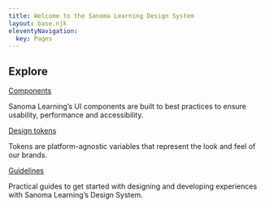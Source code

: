 ```yaml
---
title: Welcome to the Sanoma Learning Design System
layout: base.njk
eleventyNavigation:
  key: Pages
---
```


[//]: # (** &#40;Left for the future use&#41;)

[//]: # (<div class="collections">)

[//]: # ({% for category in collections.categories %})

[//]: # (- [ {{ category.data.title }} ]&#40; {{ category.url }} &#41;)

[//]: # ({% endfor %})

[//]: # (</div>)


[//]: # (### Not SSR:)

[//]: # (<ds-test-element></ds-test-element>)

[//]: # ()
[//]: # (### SSR:)

[//]: # (<is-land on:interaction="pointerenter" import="/js/components/test-component.js">)

[//]: # (<ds-test-element count="10"></ds-test-element>)

[//]: # (</is-land>)

[//]: # ()
[//]: # (### SSR:)

[//]: # (<is-land on:interaction="pointerenter" import="/js/components/my-counter.js">)

[//]: # (<my-counter></my-counter>)

[//]: # (</is-land>)

[//]: # ()
[//]: # (### not SSR:)

[//]: # (<my-counter></my-counter>)

<section class="ds-explore">

## Explore

<div class="ds-explore-wrapper">

<div class="ds-explore__components ds-explore__card">

<div class="ds-explore__components-image"></div>

<div class="ds-heading-2">
<a href="/categories/components/overview/">
Components
</a>
</div>

Sanoma Learning’s UI components are built to best practices to ensure usability, performance and accessibility.

</div>

<div class="ds-explore__design-tokens ds-explore__card">

<div class="ds-explore__design-tokens-image"></div>

<div class="ds-heading-2">
<a href="/categories/design-tokens/">
Design tokens
</a>
</div>

Tokens are platform-agnostic variables that represent the look and feel of our brands.

</div>

<div class="ds-explore__guidelines ds-explore__card">

<div class="ds-explore__guidelines-image"></div>

<div class="ds-heading-2">
<a href="/categories/guidelines/">
Guidelines
</a>
</div>

Practical guides to get started with designing and developing experiences with Sanoma Learning’s Design System.

</div>

</div>

</section>
